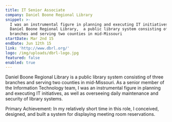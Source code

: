 ```yaml
---
title: IT Senior Associate
company: Daniel Boone Regional Library
snippet: >-
  I was an instrumental figure in planning and executing IT initiatives at
  Daniel Boone Regional Library,  a public library system consisting of three
  branches and serving two counties in mid-Missouri
startDate: Mar 2nd 15
endDate: Jun 12th 15
link: 'http://www.dbrl.org/'
logo: /img/uploads/dbrl-logo.jpg
featured: false
enabled: true
---
```

Daniel Boone Regional Library is a public library system consisting of three branches and serving two counties in mid-Missouri. As a senior member of the Information Technology team, I was an instrumental figure in planning and executing IT initiatives, as well as overseeing daily maintenance and security of library systems. 

Primary Achievement:
In my relatively short time in this role, I conceived, designed, and built a system for displaying meeting room reservations.
